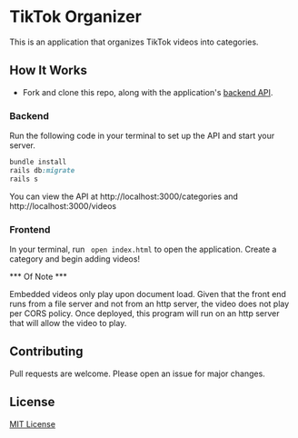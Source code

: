 # TikTok Organizer

This is an application that organizes TikTok videos into categories.


## How It Works
- Fork and clone this repo, along with the application's [backend API](https://github.com/Janaeq/tiktok-organizer-api.git).

### Backend
Run the following code in your terminal to set up the API and start your server.
```ruby
bundle install
rails db:migrate
rails s
```
You can view the API at http://localhost:3000/categories and http://localhost:3000/videos

### Frontend
In your terminal, run ``` open index.html``` to open the application.
Create a category and begin adding videos!


*** Of Note ***

Embedded videos only play upon document load.
Given that the front end runs from a file server and not from an http server, the video does not play per CORS policy. 
Once deployed, this program will run on an http server that will allow the video to play.

## Contributing
Pull requests are welcome. Please open an issue for major changes.

## License
[MIT License](https://github.com/Janaeq/tiktok-organizer-frontend/blob/main/LICENSE)
